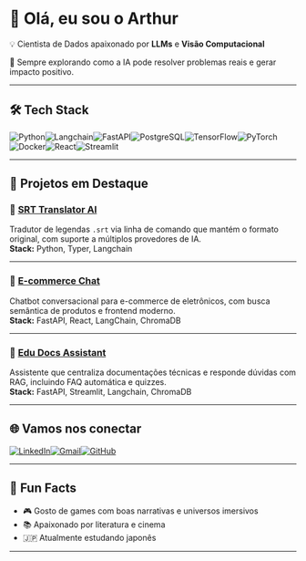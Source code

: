 # 👋 Olá, eu sou o Arthur  

💡 Cientista de Dados apaixonado por **LLMs** e **Visão Computacional**

🚀 Sempre explorando como a IA pode resolver problemas reais e gerar impacto positivo.  

---

## 🛠️ Tech Stack  

![Python](https://img.shields.io/badge/-Python-3776AB?logo=python&logoColor=white&style=for-the-badge)![Langchain]( 	https://img.shields.io/badge/Langchain-1C3C3C?style=for-the-badge&logo=langchain&logoColor=white)![FastAPI](https://img.shields.io/badge/-FastAPI-009688?logo=fastapi&logoColor=white&style=for-the-badge)![PostgreSQL](https://img.shields.io/badge/-PostgreSQL-316192?logo=postgresql&logoColor=white&style=for-the-badge)![TensorFlow](https://img.shields.io/badge/-TensorFlow-FF6F00?logo=tensorflow&logoColor=white&style=for-the-badge)![PyTorch](https://img.shields.io/badge/-PyTorch-EE4C2C?logo=pytorch&logoColor=white&style=for-the-badge)![Docker](https://img.shields.io/badge/-Docker-2496ED?logo=docker&logoColor=white&style=for-the-badge)![React](https://img.shields.io/badge/-React-61DAFB?logo=react&logoColor=black&style=for-the-badge)![Streamlit](https://img.shields.io/badge/-Streamlit-FF4B4B?logo=streamlit&logoColor=white&style=for-the-badge)  


---

## 🚀 Projetos em Destaque  

### 🔹 [SRT Translator AI](https://github.com/arthurmorais12/srt-translator-ai)  
Tradutor de legendas `.srt` via linha de comando que mantém o formato original, com suporte a múltiplos provedores de IA.  
**Stack:** Python, Typer, Langchain

---

### 🔹 [E-commerce Chat](https://github.com/arthurmorais12/ecommerce-chat)  
Chatbot conversacional para e-commerce de eletrônicos, com busca semântica de produtos e frontend moderno.  
**Stack:** FastAPI, React, LangChain, ChromaDB  

---

### 🔹 [Edu Docs Assistant](https://github.com/arthurmorais12/edu-docs-assistant)  
Assistente que centraliza documentações técnicas e responde dúvidas com RAG, incluindo FAQ automática e quizzes.  
**Stack:** FastAPI, Streamlit, Langchain, ChromaDB

---

## 🌐 Vamos nos conectar  

[![LinkedIn](https://img.shields.io/badge/LinkedIn-0077B5?style=for-the-badge&logo=linkedin&logoColor=white)](https://linkedin.com/in/arthurmpereira)[![Gmail](https://img.shields.io/badge/Email-D14836?style=for-the-badge&logo=gmail&logoColor=white)](mailto:arthurmorais.pereira@gmail.com)[![GitHub](https://img.shields.io/badge/GitHub-100000?style=for-the-badge&logo=github&logoColor=white)](https://github.com/arthurmorais12)  

---

## 🎲 Fun Facts  

- 🎮 Gosto de games com boas narrativas e universos imersivos  
- 📚 Apaixonado por literatura e cinema 
- 🇯🇵  Atualmente estudando japonês

---
